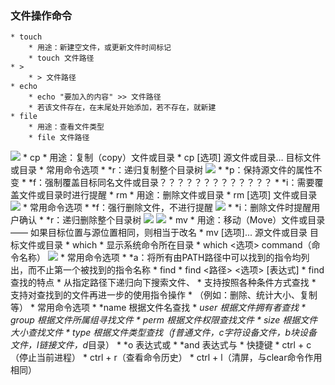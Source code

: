 ### 文件操作命令

	* touch
		* 用途：新建空文件，或更新文件时间标记
		* touch	文件路径
	* > 
		* > 文件路径
	* echo 
		* echo "要加入的内容" >> 文件路径
		* 若该文件存在，在末尾处开始添加，若不存在，就新建
	* file
		* 用途：查看文件类型
		* file 文件路径
![](https://upload*images.jianshu.io/upload_images/14466013*50fb35d8db8ce4d0.png?imageMogr2/auto*orient/strip%7CimageView2/2/w/1240)
	* cp
		* 用途：复制（copy）文件或目录
		* cp [选项] 源文件或目录…   目标文件或目录
		* 常用命令选项
			* *r：递归复制整个目录树
![](https://upload*images.jianshu.io/upload_images/14466013*deb715b0092258a9.png?imageMogr2/auto*orient/strip%7CimageView2/2/w/1240)
			* *p：保持源文件的属性不变
			* *f：强制覆盖目标同名文件或目录？？？？？？？？？？？？？
			* *i：需要覆盖文件或目录时进行提醒
	* rm
		* 用途：删除文件或目录
		* rm [选项] 文件或目录
![](https://upload*images.jianshu.io/upload_images/14466013*a799ccd2903f9dc7.png?imageMogr2/auto*orient/strip%7CimageView2/2/w/1240)
		* 常用命令选项
			* *f：强行删除文件，不进行提醒
![](https://upload*images.jianshu.io/upload_images/14466013*751ec28052fe8cdd.png?imageMogr2/auto*orient/strip%7CimageView2/2/w/1240)
			* *i：删除文件时提醒用户确认
			* *r：递归删除整个目录树
![](https://upload*images.jianshu.io/upload_images/14466013*2fa8c723b871e3eb.png?imageMogr2/auto*orient/strip%7CimageView2/2/w/1240)
![](https://upload*images.jianshu.io/upload_images/14466013*ca3ba21f1c8b8a15.png?imageMogr2/auto*orient/strip%7CimageView2/2/w/1240)
	* mv
		* 用途：移动（Move）文件或目录—— 如果目标位置与源位置相同，则相当于改名
		* mv [选项]... 源文件或目录 目标文件或目录
	* which
		* 显示系统命令所在目录
		* which	<选项>	command（命令名称）
![](https://upload*images.jianshu.io/upload_images/14466013*486e0a6d4ba427a9.png?imageMogr2/auto*orient/strip%7CimageView2/2/w/1240)
		* 常用命令选项
			* *a：将所有由PATH路径中可以找到的指令均列出，而不止第一个被找到的指令名称
	* find
		* find <路径> <选项> [表达式]
		* find查找的特点
			* 从指定路径下递归向下搜索文件、
			* 支持按照各种条件方式查找
			* 支持对查找到的文件再进一步的使用指令操作
			* （例如：删除、统计大小、复制等）
		*  常用命令选项
			* *name	 根据文件名查找
			* *user	 根据文件拥有者查找
			* *group 根据文件所属组寻找文件
			* *perm	 根据文件权限查找文件
			* *size	 根据文件大小查找文件
			* *type	 根据文件类型查找（f*普通文件，c*字符设备文件，b*块设备文件，l*链接文件，d*目录）
			* *o	 表达式或
			* *and	 表达式与
	* 快捷键
			* ctrl + c（停止当前进程）
			* ctrl + r（查看命令历史）
			* ctrl + l（清屏，与clear命令作用相同）